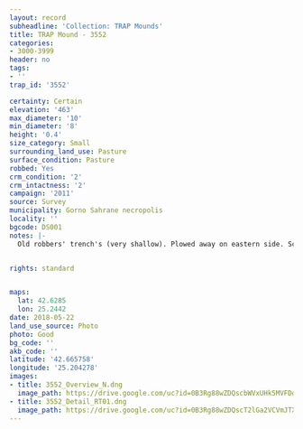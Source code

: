 ```yaml
---
layout: record
subheadline: 'Collection: TRAP Mounds'
title: TRAP Mound - 3552
categories:
- 3000-3999
header: no
tags:
- ''
trap_id: '3552'

certainty: Certain
elevation: '463'
max_diameter: '10'
min_diameter: '8'
height: '0.4'
size_category: Small
surrounding_land_use: Pasture
surface_condition: Pasture
robbed: Yes
crm_condition: '2'
crm_intactness: '2'
campaign: '2011'
source: Survey
municipality: Gorno Sahrane necropolis
locality: ''
bgcode: DS001
notes: |-
  Old robbers' trench's (very shallow). Plowed away on eastern side. Scatter of medium-sized stones.


rights: standard


maps:
  lat: 42.6285
  lon: 25.2442
date: 2018-05-22
land_use_source: Photo
photo: Good
bg_code: ''
akb_code: ''
latitude: '42.665758'
longitude: '25.204278'
images:
- title: 3552_Overview_N.dng
  image_path: https://drive.google.com/uc?id=0B3Rg88wZDQscbWVxUHk5MVFDdEE
- title: 3552_Detail_RT01.dng
  image_path: https://drive.google.com/uc?id=0B3Rg88wZDQscT2lGa2VCVmJTX3c
---
```

